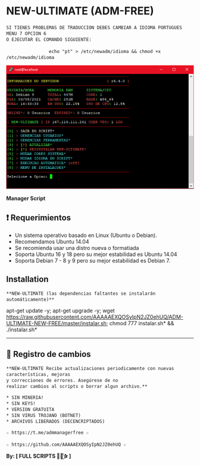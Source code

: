 ﻿# NEW-ULTIMATE (ADM-FREE)

```
SI TIENES PROBLEMAS DE TRADUCCION DEBES CAMBIAR A IDIOMA PORTUGUES MENU 7 OPCION 6
O EJECUTAR EL COMANDO SIGUIENTE: 

                echo "pt" > /etc/newadm/idioma && chmod +x /etc/newadm/idioma
```

![logo](https://github.com/AAAAAEXQOSyIpN2JZ0ehUQ/ADM-ULTIMATE-NEW-FREE/blob/master/Imagenes/ADM_ULTIMATE_NEW_FREE.jpg)

**Manager Script**


## :heavy_exclamation_mark: Requerimientos

* Un sistema operativo basado en Linux (Ubuntu o Debian). 
* Recomendamos Ubuntu 14.04
* Se recomienda usar una distro nueva o formatiada
* Soporta Ubuntu 16 y 18 pero su mejor estabilidad es Ubuntu 14.04
* Soporta Debian 7 - 8 y 9 pero su mejor estabilidad es Debian 7.

## Installation
```
**NEW-ULTIMATE (las dependencias faltantes se instalarán automáticamente)**
```


apt-get update -y; apt-get upgrade -y; wget https://raw.githubusercontent.com/AAAAAEXQOSyIpN2JZ0ehUQ/ADM-ULTIMATE-NEW-FREE/master/instalar.sh; chmod 777 instalar.sh* && ./instalar.sh*

-------------------------------------------------------------------------------

## :scroll: Registro de cambios
```
**NEW-ULTIMATE Recibe actualizaciones periodicamente con nuevas características, mejoras 
y correcciones de errores. Asegúrese de no 
realizar cambios al scripts o borrar algun archivo.**

```

```
* SIN MINERIA! 
* SIN KEYS! 
* VERSION GRATUITA 
* SIN VIRUS TROJANO (BOTNET) 
* ARCHIVOS LIBERADOS (DECENCRIPTADOS)
```

```
☆ https://t.me/admmanagerfree ☆

☆ https://github.com/AAAAAEXQOSyIpN2JZ0ehUQ ☆
```

**By: [ FULL SCRIPTS ⃘⃤꙰✰ ]**
